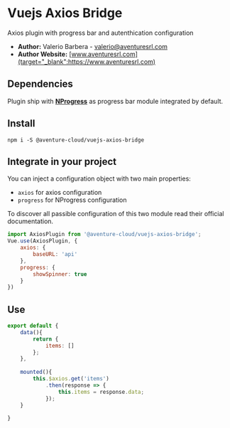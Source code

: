 # Vuejs Axios Bridge
Axios plugin with progress bar and autenthication configuration


- **Author:** Valerio Barbera - [valerio@aventuresrl.com](mailto:valerio@aventuresrl.com)
- **Author Website:** [www.aventuresrl.com](target="_blank":https://www.aventuresrl.com)

## Dependencies
Plugin ship with [**NProgress**](https://github.com/rstacruz/nprogress)
as progress bar module integrated by default.

## Install
`npm i -S @aventure-cloud/vuejs-axios-bridge`

## Integrate in your project
You can inject a configuration object with two main properties: 

- `axios` for axios configuration
- `progress` for NProgress configuration

To discover all passible configuration of this two module read 
their official documentation.
 
```javascript
import AxiosPlugin from '@aventure-cloud/vuejs-axios-bridge';
Vue.use(AxiosPlugin, {
    axios: {
        baseURL: 'api'
    },
    progress: {
        showSpinner: true
    }
})
```

## Use
```javascript
export default {
    data(){
        return {
            items: []
        };
    },
    
    mounted(){
        this.$axios.get('items')
            .then(response => {
                this.items = response.data;
            });
    }
    
}
```